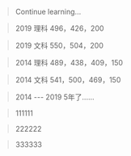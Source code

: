 > Continue learning...

> 2019 理科 496，426，200

> 2019 文科 550，504，200

> 2014 理科 489，438，409，150

> 2014 文科 541，500，469，150

> 2014 --- 2019 5年了......

> 111111

> 222222

> 333333